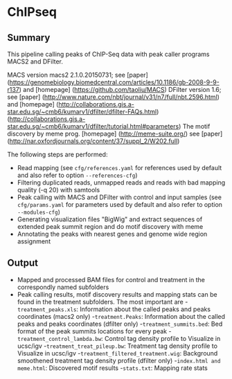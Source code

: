 # ChIPseq

## Summary

This pipeline calling peaks of ChIP-Seq data with peak caller programs MACS2 and DFilter.

MACS version macs2 2.1.0.20150731; see [paper] (https://genomebiology.biomedcentral.com/articles/10.1186/gb-2008-9-9-r137) and [homepage] (https://github.com/taoliu/MACS)
DFilter version 1.6; see [paper] (http://www.nature.com/nbt/journal/v31/n7/full/nbt.2596.html)
and [homepage] (http://collaborations.gis.a-star.edu.sg/~cmb6/kumarv1/dfilter/dfilter-FAQs.html) (http://collaborations.gis.a-star.edu.sg/~cmb6/kumarv1/dfilter/tutorial.html#parameters)
The motif discovery by meme prog. [homepage] (http://meme-suite.org/) see [paper] (http://nar.oxfordjournals.org/content/37/suppl_2/W202.full)

The following steps are performed:

- Read mapping (see `cfg/references.yaml` for references used by default  and also refer to  option `--references-cfg`)
- Filtering duplicated reads, unmapped reads and reads with bad mapping quality (-q 20) with samtools
- Peak calling with MACS and DFilter with control and input samples (see `cfg/params.yaml` for parameters used by default  and also refer to  option ` --modules-cfg`)
- Generating visualization files "BigWig" and extract sequences of extended peak summit region and  do motif discovery with meme
- Annotating the peaks with nearest genes and genome wide region assignment

## Output

- Mapped and processed BAM files for control and treatment in the correspondly named subfolders
- Peak calling results, motif discovery results and mapping stats can be found in the treatment subfolders. The most important are
    -`treatment_peaks.xls`: Information about the called peaks and peaks coordinates (macs2 only)
    -`treatment.Peaks`: Information about the called peaks and peaks coordinates (dfilter only)
    -`treatment_summits.bed`: Bed format of the peak summits locations for every peak
    -`treatment_control_lambda.bw`: Control tag density profile to Visualize in ucsc/igv
    -`treatment_treat_pileup.bw`: Treatment tag density profile to Visualize in ucsc/igv
    -`treatment_filtered_treatment.wig`: Background smoothened treatment tag density profile (dfilter only)
    -`index.html and meme.html`: Discovered motif results
    -`stats.txt`: Mapping rate stats

